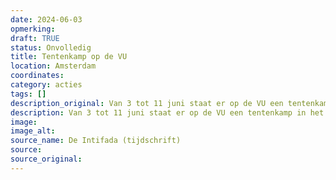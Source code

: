 ```yaml
---
date: 2024-06-03
opmerking: 
draft: TRUE
status: Onvolledig
title: Tentenkamp op de VU
location: Amsterdam
coordinates: 
category: acties
tags: []
description_original: Van 3 tot 11 juni staat er op de VU een tentenkamp in het grote plein
description: Van 3 tot 11 juni staat er op de VU een tentenkamp in het grote plein
image: 
image_alt: 
source_name: De Intifada (tijdschrift)
source: 
source_original: 
---
```

